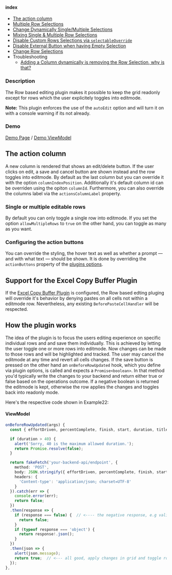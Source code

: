 #### index
- [The action column](#the-action-column)
- [Multiple Row Selections](#multiple-row-selections)
- [Change Dynamically Single/Multiple Selections](#changing-dynamically-from-single-to-multiple-selections-and-vice-versa)
- [Mixing Single & Multiple Row Selections](#mixing-single--multiple-row-selections)
- [Disable Custom Rows Selections via `selectableOverride`](#disable-custom-rows-selections-via-selectableoverride)
- [Disable External Button when having Empty Selection](#disable-external-button-when-having-empty-selection)
- [Change Row Selections](#change-row-selections)
- Troubleshooting
  - [Adding a Column dynamically is removing the Row Selection, why is that?](#adding-a-column-dynamically-is-removing-the-row-selection-why-is-that)

### Description
The Row based editing plugin makes it possible to keep the grid readonly except for rows which the user explicitely toggles into editmode.

**Note:** This plugin enforces the use of the `autoEdit` option and will turn it on with a console warning if its not already.

### Demo
[Demo Page](https://ghiscoding.github.io/slickgrid-universal/#/example22) / [Demo ViewModel](https://github.com/ghiscoding/slickgrid-universal/blob/master/examples/webpack-demo-vanilla-bundle/src/examples/example22.ts)

## The action column
A new column is rendered that shows an edit/delete button. If the user clicks on edit, a save and cancel button are shown instead and the row toggles into editmode. By default as the last column but you can override it with the option `columnIndexPosition`. Additionally it's default column id can be overriden using the opiton `columnId`. Furthermore, you can also override the columns label via the `actionsColumnLabel` property.

### Single or multiple editable rows
By default you can only toggle a single row into editmode. If you set the option `allowMultipleRows` to `true` on the other hand, you can toggle as many as you want.

### Configuring the action buttons
You can override the styling, the hover text as well as whether a prompt — and with what text — should be shown. It is done by overriding the `actionButtons` property of the [plugins options](https://github.com/ghiscoding/slickgrid-universal/blob/master/packages/common/src/interfaces/rowBasedEditOption.interface.ts).

## Support for the Excel Copy Buffer Plugin
If the [Excel Copy Buffer Plugin](excel-copy-buffer.md) is configured, the Row based edting pluging will override it's behavior by denying pastes on all cells not within a editmode row. Nevertheless, any existing `BeforePasteCellHandler` will be respected.

## How the plugin works
The idea of the plugin is to focus the users editing experience on specific individual rows and and save them individually. This is achieved by letting the user toggle one or more rows into editmode. Now changes can be made to those rows and will be highlighted and tracked. The user may cancel the editmode at any time and revert all cells changes. If the save button is pressed on the other hand an `onBeforeRowUpdated` hook, which you define via plugin options, is called and expects a `Promise<boolean>`. In that method you'd typically write the changes to your backend and return either true or false based on the operations outcome. If a negative boolean is returned the editmode is kept, otherwise the row applies the changes and toggles back into readonly mode.

Here's the respective code shown in Example22:

#### ViewModel
```ts
onBeforeRowUpdated(args) {
  const { effortDriven, percentComplete, finish, start, duration, title } = args.dataContext;

  if (duration > 40) {
    alert('Sorry, 40 is the maximum allowed duration.');
    return Promise.resolve(false);
  }

  return fakeFetch('your-backend-api/endpoint', {
    method: 'POST',
    body: JSON.stringify({ effortDriven, percentComplete, finish, start, duration, title }),
    headers: {
      'Content-type': 'application/json; charset=UTF-8'
    }
  }).catch(err => {
    console.error(err);
    return false;
  })
  .then(response => {
    if (response === false) {  // <---- the negative response, e.g validation failed, keep the row as is
      return false;
    }
    if (typeof response === 'object') {
      return response!.json();
    }
  })
  .then(json => {
    alert(json.message);
    return true;  // <--- all good, apply changes in grid and toggle row into readonly mode
  });
},
```